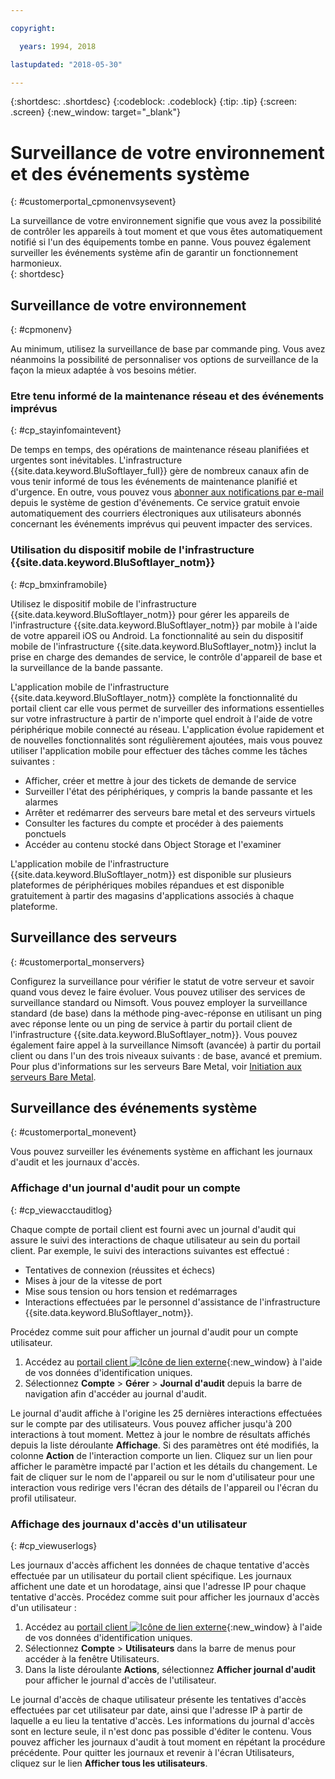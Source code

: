 ```yaml
---

copyright:

  years: 1994, 2018

lastupdated: "2018-05-30"

---
```


{:shortdesc: .shortdesc}
{:codeblock: .codeblock}
{:tip: .tip}
{:screen: .screen}
{:new_window: target="_blank"}


# Surveillance de votre environnement et des événements système
{: #customerportal_cpmonenvsysevent}

La surveillance de votre environnement signifie que vous avez la possibilité de contrôler les appareils à tout moment et que vous êtes automatiquement notifié si l'un des équipements tombe en panne. Vous pouvez également surveiller les événements système afin de garantir un fonctionnement harmonieux.  
{: shortdesc}

## Surveillance de votre environnement
{: #cpmonenv}

Au minimum, utilisez la surveillance de base par commande ping. Vous avez néanmoins la possibilité de personnaliser vos options de surveillance de la façon la mieux adaptée à vos besoins métier.

### Etre tenu informé de la maintenance réseau et des événements imprévus
{: #cp_stayinfomaintevent}

De temps en temps, des opérations de maintenance réseau planifiées et urgentes sont inévitables. L'infrastructure {{site.data.keyword.BluSoftlayer_full}} gère de nombreux canaux afin de vous tenir informé de tous les événements de maintenance planifié et d'urgence. En outre, vous pouvez vous [abonner aux notifications par e-mail](/docs/customer-portal/cpsub2not.html) depuis le système de gestion d'événements. Ce service gratuit envoie automatiquement des courriers électroniques aux utilisateurs abonnés concernant les événements imprévus qui peuvent impacter des services.

### Utilisation du dispositif mobile de l'infrastructure {{site.data.keyword.BluSoftlayer_notm}}
{: #cp_bmxinframobile}

Utilisez le dispositif mobile de l'infrastructure {{site.data.keyword.BluSoftlayer_notm}} pour gérer les appareils de l'infrastructure {{site.data.keyword.BluSoftlayer_notm}} par mobile à l'aide de votre appareil iOS ou Android. La fonctionnalité au sein du dispositif mobile de l'infrastructure {{site.data.keyword.BluSoftlayer_notm}} inclut la prise en charge des demandes de service, le contrôle d'appareil de base et la surveillance de la bande passante.

L'application mobile de l'infrastructure {{site.data.keyword.BluSoftlayer_notm}} complète la fonctionnalité du portail client car elle vous permet de surveiller des informations essentielles sur votre infrastructure à partir de n'importe quel endroit à l'aide de votre périphérique mobile connecté au réseau. L'application évolue rapidement et de nouvelles fonctionnalités sont régulièrement ajoutées, mais vous pouvez utiliser l'application mobile pour effectuer des tâches comme les tâches suivantes :
  * Afficher, créer et mettre à jour des tickets de demande de service
  * Surveiller l'état des périphériques, y compris la bande passante et les alarmes
  * Arrêter et redémarrer des serveurs bare metal et des serveurs virtuels
  * Consulter les factures du compte et procéder à des paiements ponctuels
  * Accéder au contenu stocké dans Object Storage et l'examiner

L'application mobile de l'infrastructure {{site.data.keyword.BluSoftlayer_notm}} est disponible sur plusieurs plateformes de périphériques mobiles répandues et est disponible gratuitement à partir des magasins d'applications associés à chaque plateforme.

## Surveillance des serveurs
{: #customerportal_monservers}

Configurez la surveillance pour vérifier le statut de votre serveur et savoir quand vous devez le faire évoluer. Vous pouvez utiliser des services de surveillance standard ou Nimsoft. Vous pouvez employer la surveillance standard (de base) dans la méthode ping-avec-réponse en utilisant un ping avec réponse lente ou un ping de service à partir du portail client de l'infrastructure {{site.data.keyword.BluSoftlayer_notm}}. Vous pouvez également faire appel à la surveillance Nimsoft (avancée) à partir du portail client ou dans l'un des trois niveaux suivants : de base, avancé et premium. Pour plus d'informations sur les serveurs Bare Metal, voir [Initiation aux serveurs Bare Metal](/docs/bare-metal/about.html).

## Surveillance des événements système
{: #customerportal_monevent}

Vous pouvez surveiller les événements système en affichant les journaux d'audit et les journaux d'accès.

### Affichage d'un journal d'audit pour un compte
{: #cp_viewacctauditlog}

Chaque compte de portail client est fourni avec un journal d'audit qui assure le suivi des interactions de chaque utilisateur au sein du portail client. Par exemple, le suivi des interactions suivantes est effectué :
  * Tentatives de connexion (réussites et échecs)
  * Mises à jour de la vitesse de port
  * Mise sous tension ou hors tension et redémarrages
  * Interactions effectuées par le personnel d'assistance de l'infrastructure {{site.data.keyword.BluSoftlayer_notm}}.

Procédez comme suit pour afficher un journal d'audit pour un compte utilisateur.

1. Accédez au [portail client ![Icône de lien externe](../icons/launch-glyph.svg)](https://control.softlayer.com/){:new_window} à l'aide de vos données d'identification uniques.
2. Sélectionnez **Compte** > **Gérer** > **Journal d'audit** depuis la barre de navigation afin d'accéder au journal d'audit.

Le journal d'audit affiche à l'origine les 25 dernières interactions effectuées sur le compte par des utilisateurs. Vous pouvez afficher jusqu'à 200 interactions à tout moment. Mettez à jour le nombre de résultats affichés depuis la liste déroulante **Affichage**. Si des paramètres ont été modifiés, la colonne **Action** de l'interaction comporte un lien. Cliquez sur un lien pour afficher le paramètre impacté par l'action et les détails du changement. Le fait de cliquer sur le nom de l'appareil ou sur le nom d'utilisateur pour une interaction vous redirige vers l'écran des détails de l'appareil ou l'écran du profil utilisateur.

### Affichage des journaux d'accès d'un utilisateur
{: #cp_viewuserlogs}

Les journaux d'accès affichent les données de chaque tentative d'accès effectuée par un utilisateur du portail client spécifique. Les journaux affichent une date et un horodatage, ainsi que l'adresse IP pour chaque tentative d'accès. Procédez comme suit pour afficher les journaux d'accès d'un utilisateur :

1. Accédez au [portail client ![Icône de lien externe](../icons/launch-glyph.svg)](https://control.softlayer.com/){:new_window} à l'aide de vos données d'identification uniques.
2. Sélectionnez **Compte** > **Utilisateurs** dans la barre de menus pour accéder à la fenêtre Utilisateurs.
3. Dans la liste déroulante **Actions**, sélectionnez **Afficher journal d'audit** pour afficher le journal d'accès de l'utilisateur.

Le journal d'accès de chaque utilisateur présente les tentatives d'accès effectuées par cet utilisateur par date, ainsi que l'adresse IP à partir de laquelle a eu lieu la tentative d'accès. Les informations du journal d'accès sont en lecture seule, il n'est donc pas possible d'éditer le contenu. Vous pouvez afficher les journaux d'audit à tout moment en répétant la procédure précédente. Pour quitter les journaux et revenir à l'écran Utilisateurs, cliquez sur le lien **Afficher tous les utilisateurs**.
